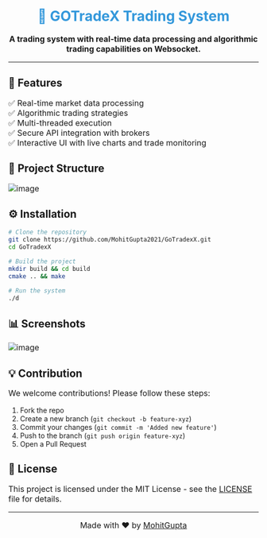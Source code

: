<!-- README.md -->
<h1 align="center">🚀 GOTradeX Trading System</h1>
<p align="center">
  <strong>A trading system with real-time data processing and algorithmic trading capabilities on Websocket.</strong>
</p>

---

## 📌 Features
✅ Real-time market data processing<br>
✅ Algorithmic trading strategies<br>
✅ Multi-threaded execution<br>
✅ Secure API integration with brokers<br>
✅ Interactive UI with live charts and trade monitoring

## 📂 Project Structure

![image](https://github.com/user-attachments/assets/e61b702b-94a1-4039-8c51-876c9680b046)


## ⚙️ Installation
```sh
# Clone the repository
git clone https://github.com/MohitGupta2021/GoTradexX.git
cd GoTradexX

# Build the project
mkdir build && cd build
cmake .. && make

# Run the system
./d
```

## 📊 Screenshots

![image](https://github.com/user-attachments/assets/4a96b3d8-4133-4280-a694-d383fcb0a679)



## 💡 Contribution
We welcome contributions! Please follow these steps:
1. Fork the repo
2. Create a new branch (`git checkout -b feature-xyz`)
3. Commit your changes (`git commit -m 'Added new feature'`)
4. Push to the branch (`git push origin feature-xyz`)
5. Open a Pull Request

## 📝 License
This project is licensed under the MIT License - see the [LICENSE](LICENSE) file for details.

---

<p align="center">Made with ❤️ by <a href="https://github.com/MohitGupta2021">MohitGupta</a></p>


<style>
h1 { color: #3498db; }
p { font-size: 16px; }
</style>
